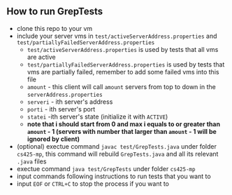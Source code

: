## How to run GrepTests

* clone this repo to your vm
* include your server vms in `test/activeServerAddress.properties` and `test/partiallyFailedServerAddress.properties`
    * `test/activeServerAddress.properties` is used by tests that all vms are active
    * `test/partiallyFailedServerAddress.properties` is used by tests that vms are partially failed, remember to add some failed vms into this file
    * `amount` - this client will call `amount` servers from top to down in the `serverAddress.properties`
    * `serveri` - ith server's address
    * `porti` - ith server's port
    * `statei` -ith server's state (initialize it with `ACTIVE`)
    * **note that i should start from 0 and max i equals to or greater than `amount` - 1 (servers with number that larger than `amount` - 1 will be ignored by client)**
* (optional) exectue command `javac test/GrepTests.java` under folder `cs425-mp`, this command will rebuild `GrepTests.java` and all its relevant `.java` files
* exectue command `java test/GrepTests` under folder `cs425-mp`
* input commands following instructions to run tests that you want to
* input `EOF` or `CTRL+C` to stop the process if you want to